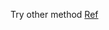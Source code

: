 Try other method [Ref](http://bookshadow.com/weblog/2016/01/20/leetcode-longest-increasing-path-matrix/)
